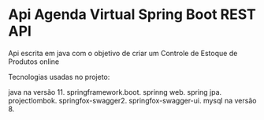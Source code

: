 # Api Agenda Virtual Spring Boot REST API
Api escrita em java com o objetivo de criar um Controle de Estoque de Produtos online

Tecnologias usadas no projeto:

java na versão 11.
springframework.boot.
sprinng web.
spring jpa.
projectlombok.
springfox-swagger2.
springfox-swagger-ui.
mysql na versão 8.
